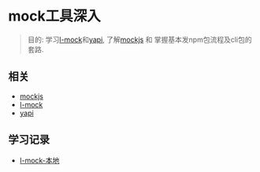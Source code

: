 # mock工具深入
> 目的: 学习[l-mock](http://mockjs.com/)和[yapi](https://github.com/ymfe/yapi), 了解[mockjs](http://mockjs.com/) 和 掌握基本发npm包流程及cli包的套路.

## 相关
- [mockjs](http://mockjs.com/)
- [l-mock](https://github.com/fwon/l-mock)
- [yapi](https://github.com/ymfe/yapi)
  

## 学习记录

- [l-mock-本地](./lmock/README.md)
